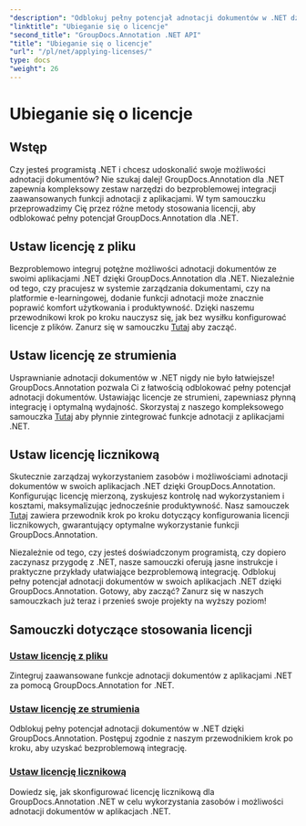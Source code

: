 ```yaml
---
"description": "Odblokuj pełny potencjał adnotacji dokumentów w .NET dzięki GroupDocs.Annotation. Postępuj zgodnie z naszymi samouczkami krok po kroku, aby zapewnić bezproblemową integrację."
"linktitle": "Ubieganie się o licencje"
"second_title": "GroupDocs.Annotation .NET API"
"title": "Ubieganie się o licencje"
"url": "/pl/net/applying-licenses/"
type: docs
"weight": 26
---
```


# Ubieganie się o licencje

## Wstęp

Czy jesteś programistą .NET i chcesz udoskonalić swoje możliwości adnotacji dokumentów? Nie szukaj dalej! GroupDocs.Annotation dla .NET zapewnia kompleksowy zestaw narzędzi do bezproblemowej integracji zaawansowanych funkcji adnotacji z aplikacjami. W tym samouczku przeprowadzimy Cię przez różne metody stosowania licencji, aby odblokować pełny potencjał GroupDocs.Annotation dla .NET.

## Ustaw licencję z pliku
Bezproblemowo integruj potężne możliwości adnotacji dokumentów ze swoimi aplikacjami .NET dzięki GroupDocs.Annotation dla .NET. Niezależnie od tego, czy pracujesz w systemie zarządzania dokumentami, czy na platformie e-learningowej, dodanie funkcji adnotacji może znacznie poprawić komfort użytkowania i produktywność. Dzięki naszemu przewodnikowi krok po kroku nauczysz się, jak bez wysiłku konfigurować licencje z plików. Zanurz się w samouczku [Tutaj](./set-license-from-file/) aby zacząć.

## Ustaw licencję ze strumienia
Usprawnianie adnotacji dokumentów w .NET nigdy nie było łatwiejsze! GroupDocs.Annotation pozwala Ci z łatwością odblokować pełny potencjał adnotacji dokumentów. Ustawiając licencje ze strumieni, zapewniasz płynną integrację i optymalną wydajność. Skorzystaj z naszego kompleksowego samouczka [Tutaj](./set-license-from-stream/) aby płynnie zintegrować funkcje adnotacji z aplikacjami .NET.

## Ustaw licencję licznikową
Skutecznie zarządzaj wykorzystaniem zasobów i możliwościami adnotacji dokumentów w swoich aplikacjach .NET dzięki GroupDocs.Annotation. Konfigurując licencję mierzoną, zyskujesz kontrolę nad wykorzystaniem i kosztami, maksymalizując jednocześnie produktywność. Nasz samouczek [Tutaj](./set-metered-license/) zawiera przewodnik krok po kroku dotyczący konfigurowania licencji licznikowych, gwarantujący optymalne wykorzystanie funkcji GroupDocs.Annotation.

Niezależnie od tego, czy jesteś doświadczonym programistą, czy dopiero zaczynasz przygodę z .NET, nasze samouczki oferują jasne instrukcje i praktyczne przykłady ułatwiające bezproblemową integrację. Odblokuj pełny potencjał adnotacji dokumentów w swoich aplikacjach .NET dzięki GroupDocs.Annotation. Gotowy, aby zacząć? Zanurz się w naszych samouczkach już teraz i przenieś swoje projekty na wyższy poziom!

## Samouczki dotyczące stosowania licencji
### [Ustaw licencję z pliku](./set-license-from-file/)
Zintegruj zaawansowane funkcje adnotacji dokumentów z aplikacjami .NET za pomocą GroupDocs.Annotation for .NET.
### [Ustaw licencję ze strumienia](./set-license-from-stream/)
Odblokuj pełny potencjał adnotacji dokumentów w .NET dzięki GroupDocs.Annotation. Postępuj zgodnie z naszym przewodnikiem krok po kroku, aby uzyskać bezproblemową integrację.
### [Ustaw licencję licznikową](./set-metered-license/)
Dowiedz się, jak skonfigurować licencję licznikową dla GroupDocs.Annotation .NET w celu wykorzystania zasobów i możliwości adnotacji dokumentów w aplikacjach .NET.